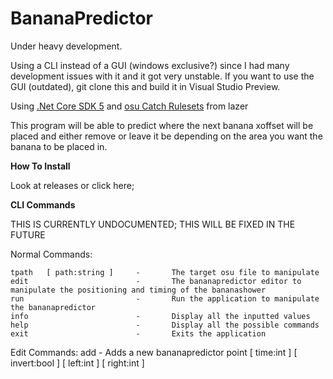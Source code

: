 # BananaPredictor

Under heavy development.

Using a CLI instead of a GUI (windows exclusive?) since I had many development issues with it and it got very unstable. If you want to use the GUI (outdated), git clone this and build it in Visual Studio Preview.

Using [.Net Core SDK 5](https://dotnet.microsoft.com/download/dotnet/5.0) and [osu Catch Rulesets](https://www.nuget.org/packages/ppy.osu.Game.Rulesets.Catch/) from lazer

This program will be able to predict where the next banana xoffset will be placed and either remove or leave it be depending on the area you want the banana to be placed in.

**How To Install**

Look at releases or click here; 


**CLI Commands**

THIS IS CURRENTLY UNDOCUMENTED; THIS WILL BE FIXED IN THE FUTURE

Normal Commands:

    tpath   [ path:string ]     -       The target osu file to manipulate
    edit                        -       The bananapredictor editor to manipulate the positioning and timing of the bananashower
    run                         -       Run the application to manipulate the bananapredictor
    info                        -       Display all the inputted values
    help                        -       Display all the possible commands
    exit                        -       Exits the application

Edit Commands:
    add                         -   Adds a new bananapredictor point
        [ time:int ] [ invert:bool ] [ left:int ] [ right:int ]